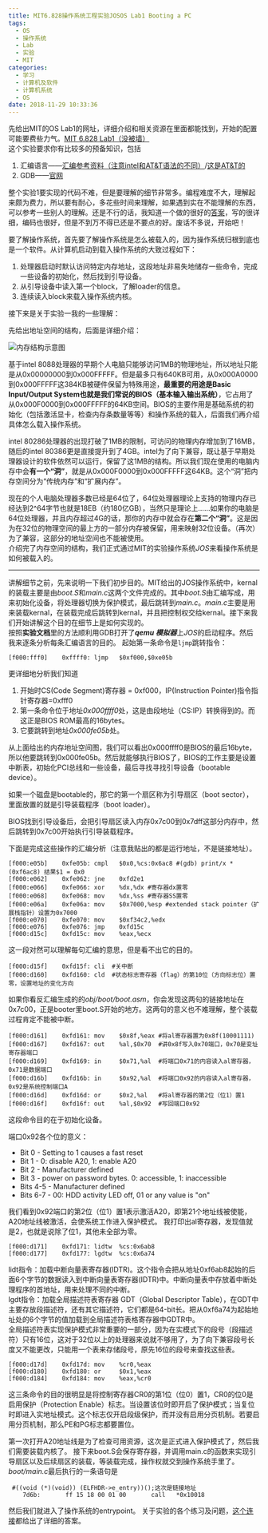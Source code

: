```yaml
---
title: MIT6.828操作系统工程实验JOSOS Lab1 Booting a PC
tags:
  - OS
  - 操作系统
  - Lab
  - 实验
  - MIT
categories:
  - 学习
  - 计算机及软件
  - 计算机系统
  - OS
date: 2018-11-29 10:33:36
---
```


先给出MIT的OS Lab1的网址，详细介绍和相关资源在里面都能找到，开始的配置可能要费些力气。[MIT 6.828 Lab1（没被墙）](https://pdos.csail.mit.edu/6.828/2018/labs/lab1/)  
这个实验要求你有比较多的预备知识，包括
1. 汇编语言——[汇编参考资料（注意intel和AT&T语法的不同）](https://pdos.csail.mit.edu/6.828/2018/readings/pcasm-book.pdf)/[这是AT&T的](http://www.delorie.com/djgpp/doc/brennan/brennan_att_inline_djgpp.html)
2. GDB——[官网](https://www.gnu.org/software/gdb/)

整个实验1要实现的代码不难，但是要理解的细节非常多。编程难度不大，理解起来颇为费力，所以要有耐心，多花些时间来理解，如果遇到实在不能理解的东西，可以参考一些别人的理解。还是不行的话，我知道一个做的很好的[答案](https://github.com/Clann24/jos)，写的很详细，编码也很好，但是不到万不得已还是不要点的好。废话不多说，开始吧！

要了解操作系统，首先要了解操作系统是怎么被载入的，因为操作系统归根到底也是一个软件。从计算机启动到载入操作系统的大致过程如下：  

1. 处理器启动时默认访问特定内存地址，这段地址非易失地储存一些命令，完成一些设备的初始化，然后找到引导设备。
2. 从引导设备中读入第一个block，了解loader的信息。
3. 连续读入block来载入操作系统内核。

接下来是关于实验一我的一些理解：
<!--more-->

先给出地址空间的结构，后面是详细介绍：  

![内存结构示意图](https://web-source-1256501598.cos.ap-shanghai.myqcloud.com/image/%E5%86%85%E5%AD%98%E7%BB%93%E6%9E%84.PNG)



基于intel 8088处理器的早期个人电脑只能够访问1MB的物理地址，所以地址只能是从0x00000000到0x000FFFFF。但是最多只有640KB可用，从0x000A0000到0x000FFFFF这384KB被硬件保留为特殊用途，**最重要的用途是Basic Input/Output System也就是我们常说的BIOS（基本输入输出系统）**，它占用了从0x000F0000到0x000FFFFF的64KB空间。BIOS的主要作用是基础系统的初始化（包括激活显卡，检查内存条数量等等）和操作系统的载入，后面我们再介绍具体怎么载入操作系统。   

intel 80286处理器的出现打破了1MB的限制，可访问的物理内存增加到了16MB，随后的intel 80386更是直接提升到了4GB。intel为了向下兼容，既让基于早期处理器设计的软件依然可以运行，保留了这1MB的结构。所以我们现在使用的电脑内存中会**有一个“洞”**，就是从0x000F0000到0x000FFFFF这64KB。这个“洞”把内存空间分为“传统内存”和“扩展内存”。   

现在的个人电脑处理器多数已经是64位了，64位处理器理论上支持的物理内存已经达到2^64字节也就是18EB（约180亿GB），当然只是理论上……如果你的电脑是64位处理器，并且内存超过4G的话，那你的内存中就会存在**第二个“洞”**。这是因为在32位的物理空间的最上方的一部分内存被保留，用来映射32位设备。（再次）为了兼容，这部分的地址空间也不能被使用。   
介绍完了内存空间的结构，我们正式通过MIT的实验操作系统*JOS*来看操作系统是如何被载入的。

---
讲解细节之前，先来说明一下我们初步目的。MIT给出的JOS操作系统中，kernal的装载主要是由*boot.S*和*main.c*这两个文件完成的。其中*boot.S*由汇编写成，用来初始化设备，将处理器切换为保护模式，最后跳转到*main.c*。*main.c*主要是用来装载kernal，在装载完成后跳转到kernal，并且把控制权交给kernal。接下来我们开始讲解这个目的在细节上是如何实现的。  
按照**实验文档**里的方法顺利用GDB打开了***qemu 模拟器***上*JOS*的启动程序。然后我来逐条分析每条汇编语言的目的。
起始第一条命令是`ljmp`跳转指令：
```assembly
[f000:fff0]    0xffff0:	ljmp   $0xf000,$0xe05b
```
更详细地分析我们知道
1. 开始时CS(Code Segment)寄存器 = 0xf000，IP(Instruction Pointer)指令指针寄存器=0xfff0
2. 第一条命令位于地址*0x000ffff0*处，这是由段地址（CS:IP）转换得到的。而这正是BIOS ROM最高的16bytes。
3. 它要跳转到地址*0x000fe05b*处。

从上面给出的内存地址空间图，我们可以看出0x000ffff0是BIOS的最后16byte，所以他要跳转到0x000fe05b。然后就能够执行BIOS了，BIOS的工作主要是设置中断表，初始化PCI总线和一些设备，最后寻找寻找引导设备（bootable device）。  

如果一个磁盘是bootable的，那它的第一个扇区称为引导扇区（boot sector），里面放置的就是引导装载程序（boot loader）。

BIOS找到引导设备后，会把引导扇区读入内存0x7c00到0x7dff这部分内存中，然后跳转到0x7c00开始执行引导装载程序。

下面是完成这些操作的汇编分析（注意我贴出的都是运行地址，不是链接地址）。

```assembly
[f000:e05b]    0xfe05b:	cmpl   $0x0,%cs:0x6ac8 #(gdb) print/x *(0xf6ac8) 结果$1 = 0x0
[f000:e062]    0xfe062:	jne    0xfd2e1
[f000:e066]    0xfe066:	xor    %dx,%dx #寄存器dx置零
[f000:e068]    0xfe068:	mov    %dx,%ss #寄存器SS置零
[f000:e06a]    0xfe06a:	mov    $0x7000,%esp #extended stack pointer（扩展栈指针）设置为0x7000
[f000:e070]    0xfe070:	mov    $0xf34c2,%edx
[f000:e076]    0xfe076:	jmp    0xfd15c
[f000:d15c]    0xfd15c:	mov    %eax,%ecx
```
这一段对然可以理解每句汇编的意思，但是看不出它的目的。
```assembly
[f000:d15f]    0xfd15f:	cli  #关中断
[f000:d160]    0xfd160:	cld  #状态标志寄存器（flag）的第10位（方向标志位）置零，设置地址的变化方向
```
如果你看反汇编生成的的*obj/boot/boot.asm*，你会发现这两句的链接地址在0x7c00，正是booter里boot.S开始的地方。这两句的意义也不难理解，整个装载过程肯定不能被中断。
```assembly
[f000:d161]    0xfd161:	mov    $0x8f,%eax #将al寄存器置为0x8f(10001111)
[f000:d167]    0xfd167:	out    %al,$0x70  #讲0x8f写入0x70端口，0x70是变址寄存器端口
[f000:d169]    0xfd169:	in     $0x71,%al  #将端口0x71的内容读入al寄存器，0x71是数据端口
[f000:d16b]    0xfd16b:	in     $0x92,%al  #将端口0x92的内容读入al寄存器，0x92是系统控制端口A
[f000:d16d]    0xfd16d:	or     $0x2,%al   #将al寄存器的第2位（位1）置1
[f000:d16f]    0xfd16f:	out    %al,$0x92  #写回端口0x92
```

这段命令目的在于初始化设备。

端口0x92各个位的意义：
* Bit 0 - Setting to 1 causes a fast reset 
* Bit 1 - 0: disable A20, 1: enable A20
* Bit 2 - Manufacturer defined
* Bit 3 - power on password bytes. 0: accessible, 1: inaccessible
* Bits 4-5 - Manufacturer defined
* Bits 6-7 - 00: HDD activity LED off, 01 or any value is "on"

我们看到0x92端口的第2位（位1）置1表示激活A20，即第21个地址线被使能，A20地址线被激活，会使系统工作进入保护模式。  我打印出al寄存器，发现值就是2，也就是说除了位1，其他未全部为零。
```assembly
[f000:d171]    0xfd171:	lidtw  %cs:0x6ab8 
[f000:d177]    0xfd177:	lgdtw  %cs:0x6a74 
```
lidt指令：加载中断向量表寄存器(IDTR)。这个指令会把从地址0xf6ab8起始的后面6个字节的数据读入到中断向量表寄存器(IDTR)中。中断向量表中存放着中断处理程序的首地址，用来处理不同的中断。  
lgdt指令：加载全局描述符表寄存器 GDT（Global Descriptor Table），在GDT中主要存放段描述符，还有其它描述符，它们都是64-bit长。把从0xf6a74为起始地址处的6个字节的值加载到全局描述符表格寄存器中GDTR中。  
全局描述符表实现保护模式非常重要的一部分，因为在实模式下的段号（段描述符）只有16位，这对于32位以上的处理器来说就不够用了，为了向下兼容段号长度又不能更改，只能用一个表来存储段号，原先16位的段号来查找这些表。
```assembly
[f000:d17d]    0xfd17d:	mov    %cr0,%eax
[f000:d180]    0xfd180:	or     $0x1,%eax
[f000:d184]    0xfd184:	mov    %eax,%cr0 
```
这三条命令的目的很明显是将控制寄存器CR0的第1位（位0）置1，CR0的位0是启用保护（Protection Enable）标志。当设置该位时即开启了保护模式；当复位时即进入实地址模式。这个标志仅开启段级保护，而并没有启用分页机制。若要启用分页机制，那么PE和PG标志都要置位。

第一次打开A20地址线是为了检查可用资源，这次是正式进入保护模式了，然后我们需要装载内核了。
接下来boot.S会保存寄存器，并调用main.c的函数来实现引导扇区以及后续扇区的装载，等装载完成，操作权就交到操作系统手里了。*boot/main.c*最后执行的一条语句是
```assembly
 #((void (*)(void)) (ELFHDR->e_entry))();这次是链接地址
    7d6b:       ff 15 18 00 01 00       call   *0x10018
```
然后我们就进入了操作系统的entrypoint。
关于实验的各个练习及问题，[这个连接](https://github.com/Clann24/jos/)都给出了详细的答案。
